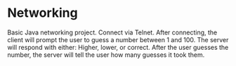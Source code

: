 # Networking
Basic Java networking project. Connect via Telnet.
After connecting, the client will prompt the user to guess a number between 1 and 100.
The server will respond with either: Higher, lower, or correct. After the user guesses the number,
the server will tell the user how many guesses it took them.
